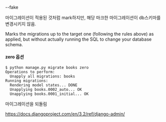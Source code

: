 

--fake

마이그레이션이 적용된 것처럼 mark하지만, 해당 마크한 마이그레이션이 db스키마를 변경시키지 않음.


Marks the migrations up to the target one (following the rules above) as applied, 
but without actually running the SQL to change your database schema.



#### zero 옵션 
```shell
$ python manage.py migrate books zero
Operations to perform:
  Unapply all migrations: books
Running migrations:
  Rendering model states... DONE
  Unapplying books.0002_auto... OK
  Unapplying books.0001_initial... OK

```
마이그레이션을 되돌림 




https://docs.djangoproject.com/en/3.2/ref/django-admin/
